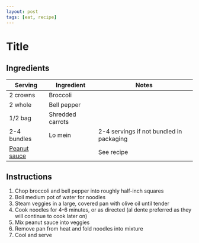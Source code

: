 ```yaml
---
layout: post
tags: [eat, recipe]
---
```


# Title

## Ingredients

| Serving | Ingredient | Notes |
|-|-|-|
| 2 crowns | Broccoli |  |
| 2 whole | Bell pepper |  |
| 1/2 bag | Shredded carrots |  |
| 2-4 bundles | Lo mein | 2-4 servings if not bundled in packaging |
| [Peanut sauce](./2024-07-01-peanut-lo-mein.md) |  | See recipe |

## Instructions

1. Chop broccoli and bell pepper into roughly half-inch squares
1. Boil medium pot of water for noodles
1. Steam veggies in a large, covered pan with olive oil until tender
1. Cook noodles for 4-6 minutes, or as directed (al dente preferred as they will continue to cook later on)
1. Mix peanut sauce into veggies
1. Remove pan from heat and fold noodles into mixture
1. Cool and serve
